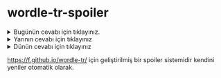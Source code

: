 # wordle-tr-spoiler

<details>
  <summary>Bugünün cevabı için tıklayınız.</summary>
  <br>
    <b> yemin </b>
</details>

<details>
  <summary>Yarının cevabı için tıklayınız</summary>
  <br>
   <b> şubat </b>
</details>

<details>
  <summary>Dünün cevabı için tıklayınız </summary>
  <br>
  <b> vapur </b>
</details>

https://f.github.io/wordle-tr/ için geliştirilmiş bir spoiler sistemidir kendini yeniler otomatik olarak.

